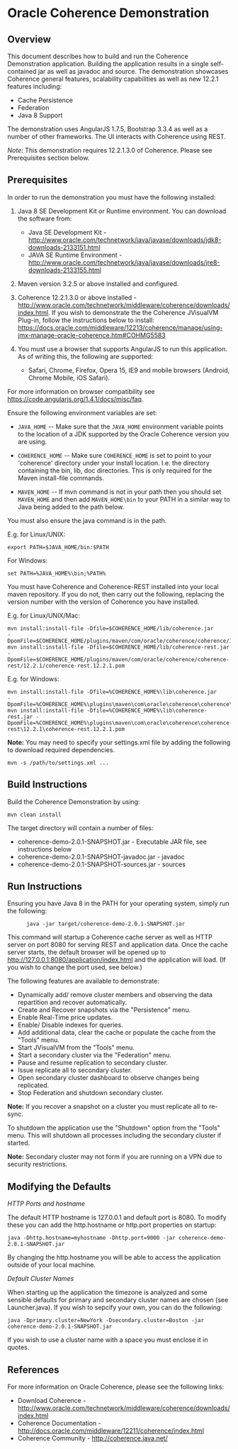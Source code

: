 Oracle Coherence Demonstration
==============================

Overview
--------

This document describes how to build and run the Coherence Demonstration application.
Building the application results in a single self-contained jar as well as javadoc and source.
The demonstration showcases Coherence general features, scalability capabilities as well as new 12.2.1
features including:

* Cache Persistence
* Federation
* Java 8 Support

The demonstration uses AngularJS 1.7.5, Bootstrap 3.3.4 as well as a number of other
frameworks. The UI interacts with Coherence using REST.

*Note:* This demonstration requires 12.2.1.3.0 of Coherence. Please see Prerequisites section below.

Prerequisites
-------------
In order to run the demonstration you must have the following installed:

1. Java 8 SE Development Kit or Runtime environment.
   You can download the software from:
   - Java SE Development Kit - http://www.oracle.com/technetwork/java/javase/downloads/jdk8-downloads-2133151.html
   - JAVA SE Runtime Environment - http://www.oracle.com/technetwork/java/javase/downloads/jre8-downloads-2133155.html

2. Maven version 3.2.5 or above installed and configured.
3. Coherence 12.2.1.3.0 or above installed - http://www.oracle.com/technetwork/middleware/coherence/downloads/index.html.
   If you wish to demonstrate the the Coherence JVisualVM Plug-in, follow the instructions below to install:
   https://docs.oracle.com/middleware/12213/coherence/manage/using-jmx-manage-oracle-coherence.htm#COHMG5583
4. You must use a browser that supports AngularJS to run this application. As of
   writing this, the following are supported:
   * Safari, Chrome, Firefox, Opera 15, IE9 and mobile browsers (Android, Chrome Mobile, iOS Safari).

For more information on browser compatibility see https://code.angularjs.org/1.4.1/docs/misc/faq.

Ensure the following environment variables are set:

* `JAVA_HOME` -- Make sure that the `JAVA_HOME` environment variable points to the location of a JDK supported by the
Oracle Coherence version you are using.

* `COHERENCE_HOME` -- Make sure `COHERENCE_HOME` is set to point to your 'coherence' directory under your 
   install location. I.e. the directory containing the bin, lib, doc directories.
This is only required for the Maven install-file commands.

* `MAVEN_HOME` -- If mvn command is not in your path then you should set `MAVEN_HOME` and then add `MAVEN_HOME\bin` to your PATH
in a similar way to Java being added to the path below.

You must also ensure the java command is in the path.

E.g. for Linux/UNIX:
```
export PATH=$JAVA_HOME/bin:$PATH
```

For Windows:

```
set PATH=%JAVA_HOME%\bin;%PATH%
```

You must have Coherence and Coherence-REST installed into your local maven repository. If you
do not, then carry out the following, replacing the version number with the version
of Coherence you have installed.

E.g. for Linux/UNIX/Mac:

```
mvn install:install-file -Dfile=$COHERENCE_HOME/lib/coherence.jar      -DpomFile=$COHERENCE_HOME/plugins/maven/com/oracle/coherence/coherence/12.2.1/coherence.12.2.1.pom
mvn install:install-file -Dfile=$COHERENCE_HOME/lib/coherence-rest.jar -DpomFile=$COHERENCE_HOME/plugins/maven/com/oracle/coherence/coherence-rest/12.2.1/coherence-rest.12.2.1.pom
```

E.g. for Windows:

```
mvn install:install-file -Dfile=%COHERENCE_HOME%\lib\coherence.jar      -DpomFile=%COHERENCE_HOME%\plugins\maven\com\oracle\coherence\coherence\12.2.1\coherence.12.2.1.pom
mvn install:install-file -Dfile=%COHERENCE_HOME%\lib\coherence-rest.jar -DpomFile=%COHERENCE_HOME%\plugins\maven\com\oracle\coherence\coherence-rest\12.2.1\coherence-rest.12.2.1.pom
```

**Note:** You may need to specify your settings.xml file by adding the following to download required dependencies.

```
mvn -s /path/to/settings.xml ...
```

Build Instructions
------------------

Build the Coherence Demonstration by using:

```
mvn clean install
```

The target directory will contain a number of files:

- coherence-demo-2.0.1-SNAPSHOT.jar          - Executable JAR file, see instructions below
- coherence-demo-2.0.1-SNAPSHOT-javadoc.jar  - javadoc
- coherence-demo-2.0.1-SNAPSHOT-sources.jar  - sources

Run Instructions
----------------

Ensuring you have Java 8 in the PATH for your operating system, simply run the following:

```
      java -jar target/coherence-demo-2.0.1-SNAPSHOT.jar
```

This command will startup a Coherence cache server as well as HTTP server on port 8080 for
serving REST and application data.  Once the cache server starts, the default browser
will be opened up to http://127.0.0.1:8080/application/index.html and the application will
load. (If you wish to change the port used, see below.)

The following features are available to demonstrate:

- Dynamically add/ remove cluster members and observing the data repartition and recover automatically.
- Create and Recover snapshots via the "Persistence" menu.
- Enable Real-Time price updates.
- Enable/ Disable indexes for queries.
- Add additional data, clear the cache or populate the cache from the "Tools" menu.
- Start JVisualVM from the "Tools" menu.
- Start a secondary cluster via the "Federation" menu.
- Pause and resume replication to secondary cluster.
- Issue replicate all to secondary cluster.
- Open secondary cluster dashboard to observe changes being replicated.
- Stop Federation and shutdown secondary cluster.

**Note:** If you recover a snapshot on a cluster you must replicate all to re-sync.

To shutdown the application use the "Shutdown" option from the "Tools" menu.
This will shutdown all processes including the secondary cluster if started.

**Note:** Secondary cluster may not form if you are running on a VPN due to security restrictions.

Modifying the Defaults
----------------------

*HTTP Ports and hostname*

The default HTTP hostname is 127.0.0.1 and default port is 8080. To modify these you can
add the http.hostname or http.port properties on startup:

```
java -Dhttp.hostname=myhostname -Dhttp.port=9000 -jar coherence-demo-2.0.1-SNAPSHOT.jar
```

By changing the http.hostname you will be able to access the application outside of
your local machine.

*Default Cluster Names*

When starting up the application the timezone is analyzed and some sensible defaults
for primary and secondary cluster names are chosen (see Launcher.java). If you wish to
sepcify your own, you can do the following:

```
java -Dprimary.cluster=NewYork -Dsecondary.cluster=Boston -jar coherence-demo-2.0.1-SNAPSHOT.jar
```

If you wish to use a cluster name with a space you must enclose it in quotes.

References
----------

For more information on Oracle Coherence, please see the following links:

- Download Coherence - http://www.oracle.com/technetwork/middleware/coherence/downloads/index.html
- Coherence Documentation - http://docs.oracle.com/middleware/12211/coherence/index.html
- Coherence Community - http://coherence.java.net/
